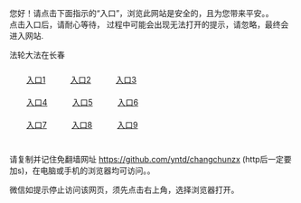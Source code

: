 您好！请点击下面指示的“入口”，浏览此网站是安全的，且为您带来平安。。 <br/>
点击入口后，请耐心等待， 过程中可能会出现无法打开的提示，请忽略，最终会进入网站. </br>

法轮大法在长春<br/>
<div style="padding:10px"><a style="margin:20px" target="_blank" href="https://ddrdnmdhuspp3.cloudfront.net/2Qpsp?jphhlzn" id="ccLink1" rel="nofollow">入口1</a> <a target="_blank" style="margin:20px" href="https://d1eyb30igf6a45.cloudfront.net/2Qpsp?nclkvsux" id="ccLink2" rel="nofollow">入口2</a> <a style="margin:20px" target="_blank" href="https://d3nv8j6r90ybvh.cloudfront.net/2Qpsp?sutig" id="ccLink3" rel="nofollow">入口3</a></div>

<div style="padding:10px" ><a style="margin:20px" target="_blank" href="https://ddrdnmdhuspp3.cloudfront.net/2Qpsp?jphhlzn" id="ccLink4" rel="nofollow">入口4</a> <a style="margin:20px" href="https://d1eyb30igf6a45.cloudfront.net/2Qpsp?nclkvsux" target="_blank" id="ccLink5" rel="nofollow">入口5</a> <a style="margin:20px" href="https://d3nv8j6r90ybvh.cloudfront.net/2Qpsp?sutig" target="_blank" id="ccLink6" rel="nofollow">入口6</a></div>

<div style="padding:10px"><a style="margin:20px" target="_blank" href="https://ddrdnmdhuspp3.cloudfront.net/2Qpsp?jphhlzn" id="ccLink7" rel="nofollow">入口7</a> <a style="margin:20px" href="https://d1eyb30igf6a45.cloudfront.net/2Qpsp?nclkvsux" target="_blank" id="ccLink8" rel="nofollow">入口8</a> <a style="margin:20px" target="_blank" href="https://d3nv8j6r90ybvh.cloudfront.net/2Qpsp?sutig" id="ccLink9" rel="nofollow">入口9</a></div>

<br/>



请复制并记住免翻墙网址 https://github.com/yntd/changchunzx (http后一定要加s)，在电脑或手机的浏览器均可访问。。<br/>

微信如提示停止访问该网页，须先点击右上角，选择浏览器打开。
